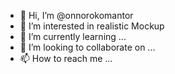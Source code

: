 - 👋 Hi, I’m @onnorokomantor
- 👀 I’m interested in realistic Mockup
- 🌱 I’m currently learning ...
- 💞️ I’m looking to collaborate on ...
- 📫 How to reach me ...

<!---
onnorokomantor/onnorokomantor is a ✨ special ✨ repository because its `README.md` (this file) appears on your GitHub profile.
You can click the Preview link to take a look at your changes.
--->
